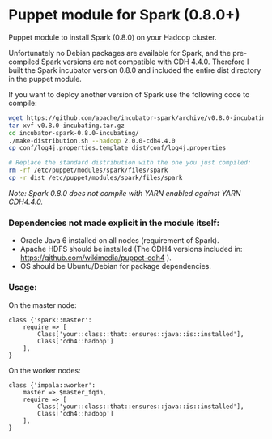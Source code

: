 # Puppet module for Spark (0.8.0+)

Puppet module to install Spark (0.8.0) on your Hadoop cluster.


Unfortunately no Debian packages are available for Spark, and the pre-compiled Spark versions are not compatible with CDH 4.4.0. 
Therefore I built the Spark incubator version 0.8.0 and included the entire dist directory in the puppet module.

If you want to deploy another version of Spark use the following code to compile:


```bash
wget https://github.com/apache/incubator-spark/archive/v0.8.0-incubating.tar.gz
tar xvf v0.8.0-incubating.tar.gz
cd incubator-spark-0.8.0-incubating/
./make-distribution.sh --hadoop 2.0.0-cdh4.4.0
cp conf/log4j.properties.template dist/conf/log4j.properties

# Replace the standard distribution with the one you just compiled:
rm -rf /etc/puppet/modules/spark/files/spark
cp -r dist /etc/puppet/modules/spark/files/spark

```

*Note: Spark 0.8.0 does not compile with YARN enabled against YARN CDH4.4.0.*


### Dependencies not made explicit in the module itself:


- Oracle Java 6 installed on all nodes (requirement of Spark).
- Apache HDFS should be installed (The CDH4 versions included in: https://github.com/wikimedia/puppet-cdh4 ).
- OS should be Ubuntu/Debian for package dependencies.

### Usage:


On the master node:
```puppet
class {'spark::master':
    require => [
        Class['your::class::that::ensures::java::is::installed'], 
        Class['cdh4::hadoop']
    ],
}
```

On the worker nodes:
```puppet
class {'impala::worker':
    master => $master_fqdn,
    require => [
        Class['your::class::that::ensures::java::is::installed'], 
        Class['cdh4::hadoop']
    ],
}
```
